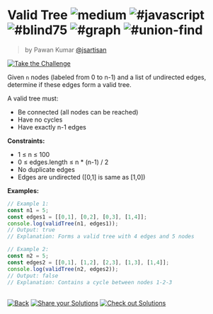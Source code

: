 <!--info-header-start--><h1>Valid Tree <img src="https://img.shields.io/badge/-medium-d9901a" alt="medium"/> <img src="https://img.shields.io/badge/-%23javascript-999" alt="#javascript"/> <img src="https://img.shields.io/badge/-%23blind75-999" alt="#blind75"/> <img src="https://img.shields.io/badge/-%23graph-999" alt="#graph"/> <img src="https://img.shields.io/badge/-%23union--find-999" alt="#union-find"/></h1><blockquote><p>by Pawan Kumar <a href="https://github.com/jsartisan" target="_blank">@jsartisan</a></p></blockquote><p><a href="https://frontend-challenges.com/challenges/277-valid-tree" target="_blank"><img src="https://img.shields.io/badge/-Take%20the%20Challenge-0d99ff?logo=javascript&logoColor=white" alt="Take the Challenge"/></a> </p><!--info-header-end-->

Given `n` nodes (labeled from 0 to n-1) and a list of undirected edges, determine if these edges form a valid tree.

A valid tree must:
- Be connected (all nodes can be reached)
- Have no cycles
- Have exactly n-1 edges

**Constraints:**
- 1 ≤ n ≤ 100
- 0 ≤ edges.length ≤ n * (n-1) / 2
- No duplicate edges
- Edges are undirected ([0,1] is same as [1,0])

**Examples:**
```typescript
// Example 1:
const n1 = 5;
const edges1 = [[0,1], [0,2], [0,3], [1,4]];
console.log(validTree(n1, edges1));
// Output: true
// Explanation: Forms a valid tree with 4 edges and 5 nodes

// Example 2:
const n2 = 5;
const edges2 = [[0,1], [1,2], [2,3], [1,3], [1,4]];
console.log(validTree(n2, edges2));
// Output: false
// Explanation: Contains a cycle between nodes 1-2-3
```


<!--info-footer-start--><br><a href="../../README.md" target="_blank"><img src="https://img.shields.io/badge/-Back-grey" alt="Back"/></a> <a href="https://github.com/jsartisan/frontend-challenges/issues/new?template=answer.md&labels=answer,277,undefined&title=277%20-%20Valid%20Tree%20-%20undefined&body=" target="_blank"><img src="https://img.shields.io/badge/-Share%20your%20Solutions-teal" alt="Share your Solutions"/></a> <a href="https://github.com/jsartisan/frontend-challenges/issues?q=label%3A277+label%3Aanswer+sort%3Areactions-%2B1-desc" target="_blank"><img src="https://img.shields.io/badge/-Check%20out%20Solutions-de5a77?logo=awesome-lists&logoColor=white" alt="Check out Solutions"/></a> <!--info-footer-end-->